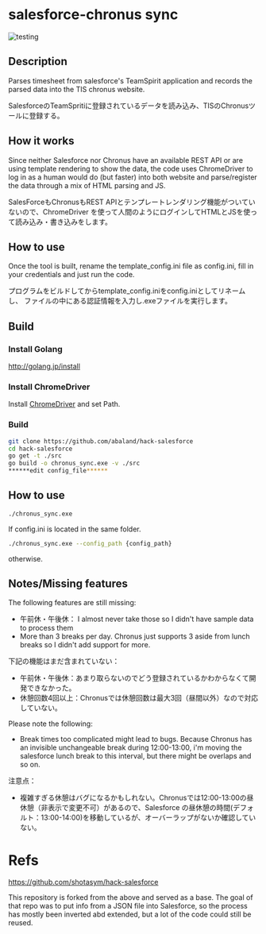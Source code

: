# salesforce-chronus sync

![testing](https://github.com/abaland/hack-salesforce/actions/workflows/release.yml/testing.svg)

## Description
Parses timesheet from salesforce's TeamSpirit application and records the parsed data into the TIS chronus website.

SalesforceのTeamSpritiに登録されているデータを読み込み、TISのChronusツールに登録する。

## How it works

Since neither Salesforce nor Chronus have an available REST API or are using 
template rendering to show the data, the code uses ChromeDriver to log in as 
a human would do (but faster) into both website and parse/register the data 
through a mix of HTML parsing and JS.

SalesForceもChronusもREST APIとテンプレートレンダリング機能がついていないので、ChromeDriver
を使って人間のようにログインしてHTMLとJSを使って読み込み・書き込みをします。

## How to use
Once the tool is built, rename the template_config.ini file as config.ini, fill in
your credentials and just run the code.

プログラムをビルドしてからtemplate_config.iniをconfig.iniとしてリネームし、
ファイルの中にある認証情報を入力し.exeファイルを実行します。

## Build

### Install Golang
http://golang.jp/install

### Install ChromeDriver
Install [ChromeDriver](https://sites.google.com/a/chromium.org/chromedriver/downloads) and set Path.

### Build
```bash
git clone https://github.com/abaland/hack-salesforce 
cd hack-salesforce
go get -t ./src
go build -o chronus_sync.exe -v ./src
******edit config_file******
```

## How to use
```bash
./chronus_sync.exe
```
If config.ini is located in the same folder.

```bash
./chronus_sync.exe --config_path {config_path} 
```
otherwise.


## Notes/Missing features

The following features are still missing:
* 午前休・午後休： I almost never take those so I didn't have sample data to process them
* More than 3 breaks per day. Chronus just supports 3 aside from lunch breaks so I didn't add support for more.

下記の機能はまだ含まれていない：
* 午前休・午後休：あまり取らないのでどう登録されているかわからなくて開発できなかった。
* 休憩回数4回以上：Chronusでは休憩回数は最大3回（昼間以外）なので対応していない。

Please note the following:
* Break times too complicated might lead to bugs. Because Chronus has an invisible unchangeable break during 12:00-13:00, 
  i'm moving the salesforce lunch break to this interval, but there might be overlaps and so on.
  
注意点：
* 複雑すぎる休憩はバグになるかもしれない。Chronusでは12:00-13:00の昼休憩（非表示で変更不可）があるので、Salesforce
  の昼休憩の時間(デフォルト：13:00-14:00)を移動しているが、オーバーラップがないか確認していない。

# Refs
https://github.com/shotasym/hack-salesforce

This repository is forked from the above and served as a base. The goal of that
repo was to put info from a JSON file into Salesforce, so the process has mostly 
been inverted abd extended, but a lot of the code could still be reused.